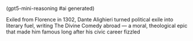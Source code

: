 (gpt5-mini-reasoning #ai generated)

Exiled from Florence in 1302, Dante Alighieri turned political exile into literary fuel, writing The Divine Comedy abroad — a moral, theological epic that made him famous long after his civic career fizzled
